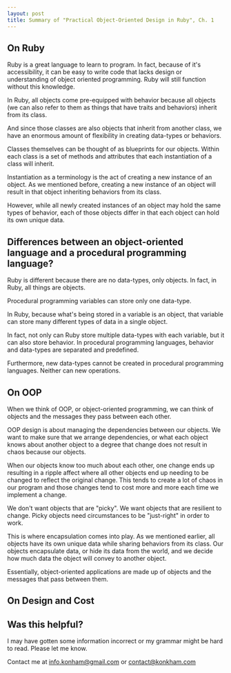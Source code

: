 ```yaml
---
layout: post
title: Summary of "Practical Object-Oriented Design in Ruby", Ch. 1
---
```

## On Ruby

Ruby is a great language to learn to program. In fact, because of it's accessibility, it can be easy to write code that lacks design or understanding of object oriented programming. Ruby will still function without this knowledge.

In Ruby, all objects come pre-equipped with behavior because all objects (we can also refer to them as things that have traits and behaviors) inherit from its class.

And since those classes are also objects that inherit from another class, we have an enormous amount of flexibility in creating data-types or behaviors.

Classes themselves can be thought of as blueprints for our objects. Within each class is a set of methods and attributes that each instantiation of a class will inherit.

Instantiation as a terminology is the act of creating a new instance of an object. As we mentioned before, creating a new instance of an object will result in that object inheriting behaviors from its class.

However, while all newly created instances of an object may hold the same types of behavior, each of those objects differ in that each object can hold its own unique data.

## Differences between an object-oriented language and a procedural programming language?

Ruby is different because there are no data-types, only objects. In fact, in Ruby, all things are objects.

Procedural programming variables can store only one data-type.

In Ruby, because what's being stored in a variable is an object, that variable can store many different types of data in a single object.

In fact, not only can Ruby store multiple data-types with each variable, but it can also store behavior. In procedural programming languages, behavior and data-types are separated and predefined.

Furthermore, new data-types cannot be created in procedural programming languages. Neither can new operations.

## On OOP

When we think of OOP, or object-oriented programming, we can think of objects and the messages they pass between each other.

OOP design is about managing the dependencies between our objects. We want to make sure that we arrange dependencies, or what each object knows about another object to a degree that change does not result in chaos because our objects.

When our objects know too much about each other, one change ends up resulting in a ripple affect where all other objects end up needing to be changed to reflect the original change. This tends to create a lot of chaos in our program and those changes tend to cost more and more each time we implement a change.

We don't want objects that are "picky". We want objects that are resilient to change. Picky objects need circumstances to be "just-right" in order to work.

This is where encapsulation comes into play. As we mentioned earlier, all objects have its own unique data while sharing behaviors from its class. Our objects encapsulate data, or hide its data from the world, and we decide how much data the object will convey to another object.

Essentially, object-oriented applications are made up of objects and the messages that pass between them.

## On Design and Cost

## Was this helpful?

I may have gotten some information incorrect or my grammar might be hard to read. Please let me know.

Contact me at [info.konham@gmail.com](mailto:info.konham@gmail.com) or [contact@konkham.com](mailto:contact@konkham.com)
